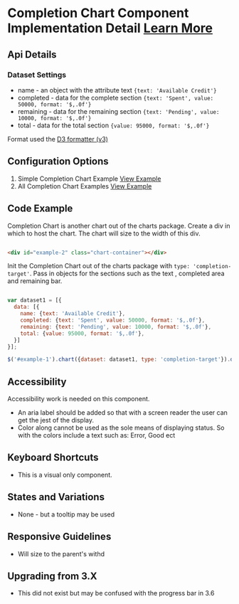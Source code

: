 
# Completion Chart Component Implementation Detail [Learn More](#)

## Api Details

### Dataset Settings

* name - an object with the attribute text `{text: 'Available Credit'}`
* completed - data for the complete section `{text: 'Spent', value: 50000, format: '$,.0f'}`
* remaining - data for the remaining section `{text: 'Pending', value: 10000, format: '$,.0f'}`
* total - data for the total section `{value: 95000, format: '$,.0f'}`

Format used the [D3 formatter (v3)](https://github.com/d3/d3-3.x-api-reference/blob/master/Formatting.md#d3_format)

## Configuration Options

1. Simple Completion Chart Example [View Example]( /components/completion-chart/example-index)
2. All Completion Chart Examples [View Example]( /components/completion-chart/example-variations)

## Code Example

Completion Chart is another chart out of the charts package. Create a div in which to host the chart.
The chart will size to the width of this div.

```html

<div id="example-2" class="chart-container"></div>


```

Init the Completion Chart out of the charts package with `type: 'completion-target'`. Pass in objects for the sections such as the text , completed area and remaining bar.

```javascript

var dataset1 = [{
  data: [{
    name: {text: 'Available Credit'},
    completed: {text: 'Spent', value: 50000, format: '$,.0f'},
    remaining: {text: 'Pending', value: 10000, format: '$,.0f'},
    total: {value: 95000, format: '$,.0f'},
  }]
}];

$('#example-1').chart({dataset: dataset1, type: 'completion-target'}).data('chart');

```

## Accessibility

Accessibility work is needed on this component.

- An aria label should be added so that with a screen reader the user can get the jest of the display.
- Color along cannot be used as the sole means of displaying status. So with the colors include a text such as: Error, Good ect

## Keyboard Shortcuts

- This is a visual only component.

## States and Variations

- None - but a tooltip may be used

## Responsive Guidelines

-   Will size to the parent's withd

## Upgrading from 3.X

-   This did not exist but may be confused with the progress bar in 3.6

